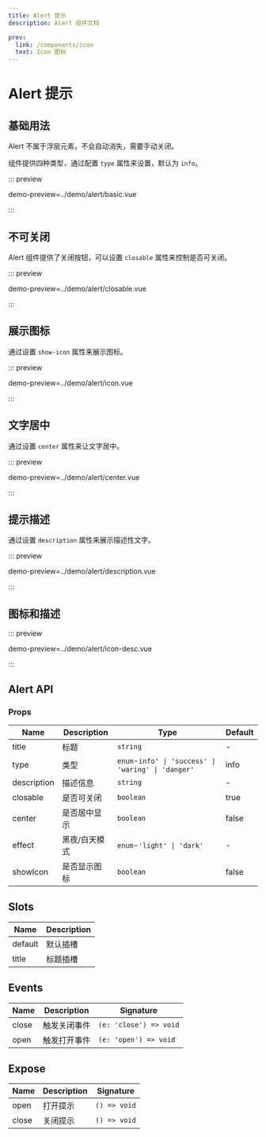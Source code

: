 ```yaml
---
title: Alert 提示
description: Alert 组件文档

prev:
  link: /components/icon
  text: Icon 图标
---
```


# Alert 提示

## 基础用法

Alert 不属于浮层元素，不会自动消失，需要手动关闭。

组件提供四种类型，通过配置 `type` 属性来设置，默认为 `info`。

::: preview

demo-preview=../demo/alert/basic.vue

:::

## 不可关闭

Alert 组件提供了关闭按钮，可以设置 `closable` 属性来控制是否可关闭。

::: preview

demo-preview=../demo/alert/closable.vue

:::

## 展示图标

通过设置 `show-icon` 属性来展示图标。

::: preview

demo-preview=../demo/alert/icon.vue

:::

## 文字居中

通过设置 `center` 属性来让文字居中。

::: preview

demo-preview=../demo/alert/center.vue

:::

## 提示描述

通过设置 `description` 属性来展示描述性文字。

::: preview

demo-preview=../demo/alert/description.vue

:::

## 图标和描述

::: preview

demo-preview=../demo/alert/icon-desc.vue

:::

## Alert API

### Props

| Name        | Description   | Type                                                | Default |
| ----------- | ------------- | --------------------------------------------------- | ------- |
| title       | 标题          | `string`                                            | -       |
| type        | 类型          | `enum`-`info' \| 'success' \| 'waring' \| 'danger'` | info    |
| description | 描述信息      | `string`                                            | -       |
| closable    | 是否可关闭    | `boolean`                                           | true    |
| center      | 是否居中显示  | `boolean`                                           | false   |
| effect      | 黑夜/白天模式 | `enum`-`'light' \| 'dark'`                          | -       |
| showIcon    | 是否显示图标  | `boolean`                                           | false   |

## Slots

| Name    | Description |
| ------- | ----------- |
| default | 默认插槽    |
| title   | 标题插槽    |

## Events

| Name  | Description  | Signature              |
| ----- | ------------ | ---------------------- |
| close | 触发关闭事件 | `(e: 'close') => void` |
| open  | 触发打开事件 | `(e: 'open') => void`  |

## Expose

| Name  | Description | Signature    |
| ----- | ----------- | ------------ |
| open  | 打开提示    | `() => void` |
| close | 关闭提示    | `() => void` |
